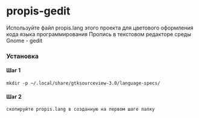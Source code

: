 propis-gedit
======

Используйте файл propis.lang этого проекта для цветового оформления кода языка программирования Пропись
в текстовом редакторе среды Gnome - gedit

### Установка

#### Шаг 1
	
	mkdir -p ~/.local/share/gtksourceview-3.0/language-specs/

#### Шаг 2

	скопируйте propis.lang в созданную на первом шаге папку

